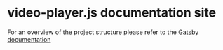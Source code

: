 # video-player.js documentation site

For an overview of the project structure please refer to the [Gatsby documentation](https://www.gatsbyjs.org/docs/)
